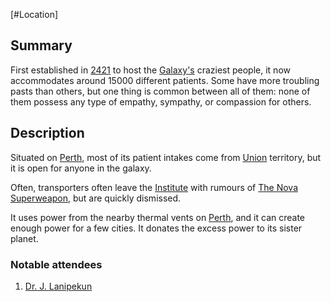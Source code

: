 [#Location]

## Summary

First established in [2421](../Notable%20Years/2421.md) to host the [Galaxy's](../Galaxy/Galaxy.md) craziest people, it now accommodates around 15000 different patients. Some have more troubling pasts than others, but one thing is common between all of them: none of them possess any type of empathy, sympathy, or compassion for others.

## Description

Situated on [Perth](../Planets/Perth.md), most of its patient intakes come from [Union](../Factions/The%20Union.md) territory, but it is open for anyone in the galaxy.

Often, transporters often leave the [Institute](The%20Northern%20Mental%20Institute.md) with rumours of [The Nova Superweapon](../Legends/Nova%20Superweapon.md), but are quickly dismissed.

It uses power from the nearby thermal vents on [Perth](../Planets/Perth.md), and it can create enough power for a few cities. It donates the excess power to its sister planet.

### Notable attendees

1. [Dr. J. Lanipekun](../Influential%20Persons/Dr.%20J.%20Lanipekun.md)